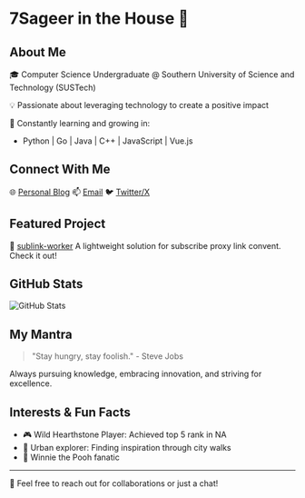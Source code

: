 # 7Sageer in the House 👋

## About Me
🎓 Computer Science Undergraduate @ Southern University of Science and Technology (SUSTech)

💡 Passionate about leveraging technology to create a positive impact

🌱 Constantly learning and growing in:
   - Python | Go | Java | C++ | JavaScript | Vue.js

## Connect With Me
🌐 [Personal Blog](https://blog.qhr.asia)
📫 [Email](mailto:7sageer@djwcb.cn)
🐦 [Twitter/X](https://x.com/sag77r)

## Featured Project
🚀 [sublink-worker](https://github.com/7Sageer/sublink-worker)
   A lightweight solution for subscribe proxy link convent. Check it out!

## GitHub Stats
![GitHub Stats](https://github-readme-stats.vercel.app/api?username=7Sageer&show_icons=true&theme=tokyonight)

## My Mantra
> "Stay hungry, stay foolish." - Steve Jobs

Always pursuing knowledge, embracing innovation, and striving for excellence.

## Interests & Fun Facts
- 🎮 Wild Hearthstone Player: Achieved top 5 rank in NA
- 🌆 Urban explorer: Finding inspiration through city walks
- 🐻 Winnie the Pooh fanatic

---

💬 Feel free to reach out for collaborations or just a chat!
